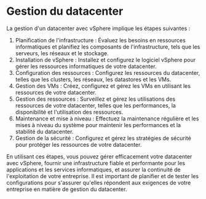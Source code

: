 # Gestion du datacenter

La gestion d'un datacenter avec vSphere implique les étapes suivantes :

1. Planification de l'infrastructure : Évaluez les besoins en ressources informatiques et planifiez les composants de l'infrastructure, tels que les serveurs, les réseaux et le stockage.
2. Installation de vSphere : Installez et configurez le logiciel vSphere pour gérer les ressources informatiques de votre datacenter.
3. Configuration des ressources : Configurez les ressources du datacenter, telles que les clusters, les réseaux, les datastores et les VMs.
4. Gestion des VMs : Créez, configurez et gérez les VMs en utilisant les ressources de votre datacenter.
5. Gestion des ressources : Surveillez et gérez les utilisations des ressources de votre datacenter, telles que les performances, la disponibilité et l'utilisation des ressources.
6. Maintenance et mise à niveau : Effectuez la maintenance régulière et les mises à niveau du système pour maintenir les performances et la stabilité du datacenter.
7. Gestion de la sécurité : Configurez et gérez les stratégies de sécurité pour protéger les ressources de votre datacenter.

En utilisant ces étapes, vous pouvez gérer efficacement votre datacenter avec vSphere, fournir une infrastructure fiable et performante pour les applications et les services informatiques, et assurer la continuité de l'exploitation de votre entreprise. Il est important de planifier et de tester les configurations pour s'assurer qu'elles répondent aux exigences de votre entreprise en matière de gestion du datacenter.
